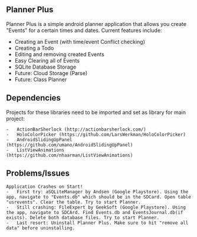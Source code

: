 Planner Plus
----------
Planner Plus is a simple android planner application that allows you create "Events" for a certain times and dates.
Current features include:
    
  - Creating an Event (with time/event Conflict checking)
  - Creating a Todo
  - Editing and removing created Events
  - Easy Clearing all of Events
  - SQLite Database Storage
  - Future: Cloud Storage (Parse)
  - Future: Class Planner

Dependencies
----------
Projects for these libraries need to be imported and set as library for main project:

	-	ActionBarSherlock (http://actionbarsherlock.com/)
	-	HoloColorPicker (https://github.com/LarsWerkman/HoloColorPicker)
	-	AndroidSlidingUpPanel (https://github.com/umano/AndroidSlidingUpPanel)
	-	ListViewAnimations (https://github.com/nhaarman/ListViewAnimations)
	
Problems/Issues
----------
	Application Crashes on Start!
	-	First try: aSQLiteManager by Andsen (Google Playstore). Using the app, navigate to "Events.db" which should be in the SDCard. Open table "usrevents". Clear the table. Try to start Planner.
	-	Still crashing: FileExpert by GeekSoft (Google Playstore). Using the app, navigate to SDCArd. Find Events.db and EventsJournal.db(if exists). Delete both database files. Try to start Planner.
	-	Last resort: Uninstall Planner Plus. Make sure to hit "remove all data" before uninstalling.